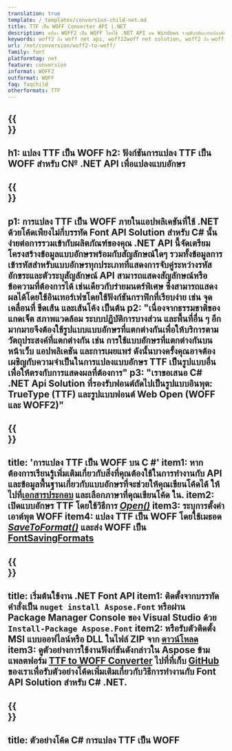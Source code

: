 ```yaml
---
translation: true
template: /_templates/conversion-child-net.md
title: TTF เป็น WOFF Converter API |.NET
description: แปลง WOFF2 เป็น WOFF โดยใช้ .NET API บน Windows รวมฟังก์ชันการแปลงฟอนต์ WOFF2 ดั้งเดิมนี้เป็น WOFF เข้ากับโซลูชันของคุณเอง
keywords: woff2 ถึง woff net api, woff22woff net solution, woff2 ถึง woff net
url: /net/conversion/woff2-to-woff/
family: font
platformtag: net
feature: conversion
informat: WOFF2
outformat: WOFF
faq: faqchild
otherformats: TTF
---
```


{{<section banner>}}
---
h1: แปลง TTF เป็น WOFF
h2: ฟังก์ชันการแปลง TTF เป็น WOFF สำหรับ C№ .NET API เพื่อแปลงแบบอักษร
---

{{<section overview>}}
---
p1: การแปลง TTF เป็น WOFF ภายในแอปพลิเคชันที่ใช้ .NET ด้วยโค้ดเพียงไม่กี่บรรทัด Font API Solution สำหรับ С# นั้นง่ายต่อการรวมเข้ากับผลิตภัณฑ์ของคุณ .NET API นี้จัดเตรียมโครงสร้างข้อมูลแบบอักษรพร้อมกับสัญลักษณ์ใดๆ รวมทั้งข้อมูลการเข้ารหัสสำหรับแบบอักษรทุกประเภทที่แสดงการจับคู่ระหว่างรหัสอักขระและตัวระบุสัญลักษณ์ API สามารถแสดงสัญลักษณ์หรือข้อความที่ต้องการได้ เช่นเดียวกับร่ายมนตร์พิเศษ ซึ่งสามารถแสดงผลได้โดยใช้อินเทอร์เฟซโดยใช้ฟังก์ชันกราฟิกที่เรียบง่าย เช่น จุดเคลื่อนที่ ขีดเส้น และเส้นโค้ง เป็นต้น
p2: "เนื่องจากธรรมชาติของแกดเจ็ต สภาพแวดล้อม ระบบปฏิบัติการบางส่วน และพื้นที่อื่น ๆ อีกมากมายจึงต้องใช้รูปแบบแบบอักษรที่แตกต่างกันเพื่อให้บริการตามวัตถุประสงค์ที่แตกต่างกัน เช่น การใช้แบบอักษรที่แตกต่างกันบนหน้าเว็บ แอปพลิเคชัน และการเผยแพร่ ดังนั้นบางครั้งคุณอาจต้องเผชิญกับความจำเป็นในการแปลงแบบอักษร TTF เป็นรูปแบบอื่นเพื่อให้ตรงกับการแสดงผลที่ต้องการ"
p3: "เราขอเสนอ С# .NET Api Solution ที่รองรับฟอนต์ถัดไปเป็นรูปแบบอินพุต: TrueType (TTF) และรูปแบบฟอนต์ Web Open (WOFF และ WOFF2)"
---

{{<section feature1>}}
---
title: 'การแปลง TTF เป็น WOFF บน C #'
item1: หากต้องการเรียนรู้เพิ่มเติมเกี่ยวกับสิ่งที่คุณต้องใช้ในการทำงานกับ API และข้อมูลพื้นฐานเกี่ยวกับแบบอักษรที่จะช่วยให้คุณเขียนโค้ดได้ ให้ไปที่[เอกสารประกอบ](https://docs.aspose.com/font/) และเลือกภาษาที่คุณเขียนโค้ด ใน.
item2: เปิดแบบอักษร TTF โดยใช้วิธีการ [*Open()*](https://reference.aspose.com/font/net/aspose.font/font/open/)
item3: ระบุการตั้งค่าเอาต์พุต WOFF
item4: แปลง TTF เป็น WOFF โดยใช้เมธอด [*SaveToFormat()*](https://reference.aspose.com/font/net/aspose.font/font/savetoformat/) และส่ง WOFF เป็น [FontSavingFormats](https://reference.aspose.com/font/net/aspose.font/fontsavingformats/)
---

{{<section feature2>}}
---
title: เริ่มต้นใช้งาน .NET Font API
item1: ติดตั้งจากบรรทัดคำสั่งเป็น ```nuget install Aspose.Font``` หรือผ่าน Package Manager Console ของ Visual Studio ด้วย ```Install-Package Aspose.Font```
item2: หรือรับตัวติดตั้ง MSI แบบออฟไลน์หรือ DLL ในไฟล์ ZIP จาก [ดาวน์โหลด](https://releases.aspose.com/font/net/)
item3: ดูตัวอย่างการใช้งานฟังก์ชันดังกล่าวใน Aspose ข้ามแพลตฟอร์ม [TTF to WOFF Converter](https://products.aspose.app/font/conversion/ttf-to-woff) ไปที่ที่เก็บ [GitHub](https://github.com/aspose-font/Aspose.Font-Documentation/tree/master/net-examples) ของเราเพื่อรับตัวอย่างโค้ดเพิ่มเติมเกี่ยวกับวิธีการทำงานกับ Font API Solution สำหรับ C# .NET.
---

{{<section codeexample>}}
---
title: ตัวอย่างโค้ด C# การแปลง TTF เป็น WOFF
---